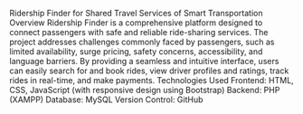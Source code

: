 Ridership Finder for Shared Travel Services of Smart Transportation
Overview
Ridership Finder is a comprehensive platform designed to connect passengers with safe and reliable ride-sharing services. The project addresses challenges commonly faced by passengers, such as limited availability, surge pricing, safety concerns, accessibility, and language barriers. By providing a seamless and intuitive interface, users can easily search for and book rides, view driver profiles and ratings, track rides in real-time, and make payments.
Technologies Used
Frontend: HTML, CSS, JavaScript (with responsive design using Bootstrap)
Backend: PHP (XAMPP)
Database: MySQL
Version Control: GitHub

